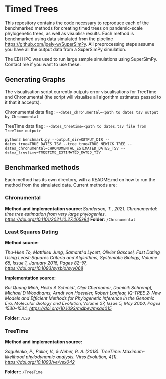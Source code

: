 # Timed Trees
This repository contains the code necessary to reproduce each of the benchmarked methods for creating timed trees on pandemic-scale phylogenetic trees, as well as visualise results.
Each method is benchmarked using data simulated from the pipeline https://github.com/joely-w/SuperSimPy. All preprocessing steps assume you have all the output data from a SuperSimPy simulation.


The EBI HPC was used to run large sample simulations using SuperSimPy.
Contact me if you want to use these.

## Generating Graphs
The visualisation script currently outputs error visualisations for TreeTime and Chronumental (the script will visualise all algorithm estimates passed to it that it accepts).

Chronumental data flag: `--dates_chronumental=<path to dates tsv output by Chronumental`

TreeTime data flag: `--dates_treetime=<path to dates.tsv file from TreeTime output>`

```shell
python3 benchmark.py --output_dir=OUTPUT_DIR --dates_true=TRUE_DATES_TSV --tree_true=TRUE_NEWICK_TREE --dates_chronumental=CHRONUMENTAL_ESTIMATED_DATES_TSV --dates_treetime=TREETIME_ESTIMATED_DATES_TSV
```
## Benchmarked methods
Each method has its own directory, with a README.md on how to run the method from the simulated data. 
Current methods are: 
### Chronumental 
**Method and implementation source:** 
*Sanderson, T., 2021. Chronumental: time tree estimation from very large phylogenies. https://doi.org/10.1101/2021.10.27.465994*
**Folder**: `/Chronumental`

### Least Squares Dating 
**Method source:** 

*Thu-Hien To, Matthieu Jung, Samantha Lycett, Olivier Gascuel, Fast Dating Using Least-Squares Criteria and Algorithms, Systematic Biology, Volume 65, Issue 1, January 2016, Pages 82–97, https://doi.org/10.1093/sysbio/syv068*

**Implementation source:** 

*Bui Quang Minh, Heiko A Schmidt, Olga Chernomor, Dominik Schrempf, Michael D Woodhams, Arndt von Haeseler, Robert Lanfear, IQ-TREE 2: New Models and Efficient Methods for Phylogenetic Inference in the Genomic Era, Molecular Biology and Evolution, Volume 37, Issue 5, May 2020, Pages 1530–1534, https://doi.org/10.1093/molbev/msaa015*

**Folder**: `/LSD`
### TreeTime
**Method and implementation source:** 

*Sagulenko, P., Puller, V., & Neher, R. A. (2018). TreeTime: Maximum-likelihood phylodynamic analysis. Virus Evolution, 4(1). https://doi.org/10.1093/ve/vex042*

**Folder:**: `/TreeTime`

